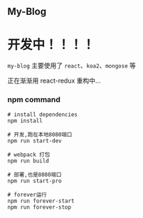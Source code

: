 ## My-Blog

# 开发中！！！！

`my-blog` 主要使用了 `react`、`koa2`、`mongose` 等

正在渐渐用 react-redux 重构中...

### npm command

```
# install dependencies
npm install

# 开发,跑在本地8080端口
npm run start-dev

# webpack 打包
npm run build

# 部署,也是8080端口
npm run start-pro

# forever运行
npm run forever-start
npm run forever-stop

```
